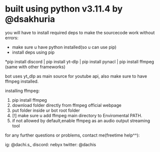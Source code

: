 # built using python v3.11.4 by @dsakhuria

you will have to install required deps to make the sourcecode work without errors: 

- make sure u have python installed(so u can use pip)
- install deps using pip

*pip install discord | pip install yt-dlp | pip install pynacl | pip install ffmpeg (same with other frameworks)


bot uses yt_dlp as main source for youtube api, also make sure to have ffmpeg installed.

installing ffmpeg: 

1. pip install ffmpeg 
2. download folder directly from ffmpeg official webpage
3. put folder inside ur bot root folder
4. [!] make sure u add ffmpeg main directory to Enviromental PATH.
5. if not allowed by default,enable ffmpeg as an audio output streaming tool



for any further questions or problems, contact me(freetime help^^):

ig: @dachi.s_
discord: nebyx
twitter: @dachis